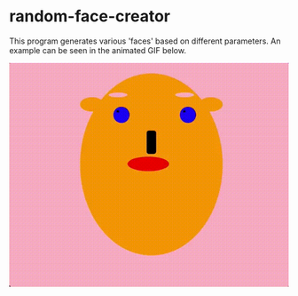 # random-face-creator
This program generates various 'faces' based on different parameters. 
An example can be seen in the animated GIF below.

![](https://github.com/Rasmussw/random-face-creator/blob/master/random.face.video.gif)
